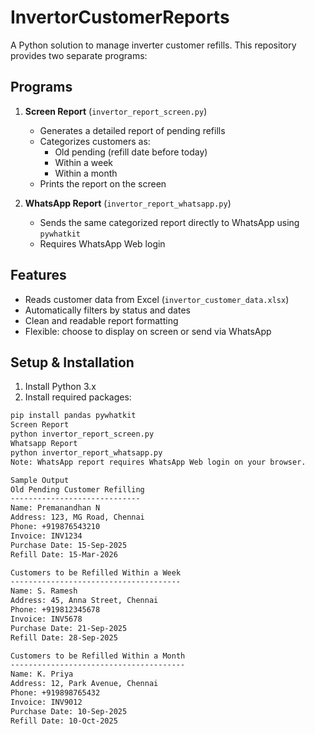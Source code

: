 # InvertorCustomerReports

A Python solution to manage inverter customer refills. This repository provides two separate programs:

## Programs

1. **Screen Report** (`invertor_report_screen.py`)
   - Generates a detailed report of pending refills
   - Categorizes customers as:
     - Old pending (refill date before today)
     - Within a week
     - Within a month
   - Prints the report on the screen

2. **WhatsApp Report** (`invertor_report_whatsapp.py`)
   - Sends the same categorized report directly to WhatsApp using `pywhatkit`
   - Requires WhatsApp Web login

## Features
- Reads customer data from Excel (`invertor_customer_data.xlsx`)
- Automatically filters by status and dates
- Clean and readable report formatting
- Flexible: choose to display on screen or send via WhatsApp

## Setup & Installation
1. Install Python 3.x
2. Install required packages:
```bash
pip install pandas pywhatkit
Screen Report
python invertor_report_screen.py
Whatsapp Report
python invertor_report_whatsapp.py
Note: WhatsApp report requires WhatsApp Web login on your browser.

Sample Output
Old Pending Customer Refilling
-----------------------------
Name: Premanandhan N
Address: 123, MG Road, Chennai
Phone: +919876543210
Invoice: INV1234
Purchase Date: 15-Sep-2025
Refill Date: 15-Mar-2026

Customers to be Refilled Within a Week
--------------------------------------
Name: S. Ramesh
Address: 45, Anna Street, Chennai
Phone: +919812345678
Invoice: INV5678
Purchase Date: 21-Sep-2025
Refill Date: 28-Sep-2025

Customers to be Refilled Within a Month
---------------------------------------
Name: K. Priya
Address: 12, Park Avenue, Chennai
Phone: +919898765432
Invoice: INV9012
Purchase Date: 10-Sep-2025
Refill Date: 10-Oct-2025

